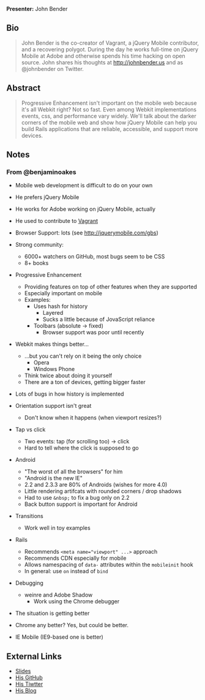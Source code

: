 **Presenter:** John Bender

## Bio

> John Bender is the co-creator of Vagrant, a jQuery Mobile contributor, and a recovering polygot. During the day he works full-time on jQuery Mobile at Adobe and otherwise spends his time hacking on open source. John shares his thoughts at http://johnbender.us and as @johnbender on Twitter.

## Abstract

> Progressive Enhancement isn't important on the mobile web because it's all Webkit right? Not so fast. Even among Webkit implementations events, css, and performance vary widely. We'll talk about the darker corners of the mobile web and show how jQuery Mobile can help you build Rails applications that are reliable, accessible, and support more devices.

## Notes

### From @benjaminoakes

* Mobile web development is difficult to do on your own
* He prefers jQuery Mobile
* He works for Adobe working on jQuery Mobile, actually
* He used to contribute to [Vagrant](http://vagrantup.com/)
* Browser Support: lots (see http://jquerymobile.com/gbs)
* Strong community:
    * 6000+ watchers on GitHub, most bugs seem to be CSS
    * 8+ books
* Progressive Enhancement
    * Providing features on top of other features when they are supported
    * Especially important on mobile
    * Examples:
        * Uses hash for history
            * Layered
            * Sucks a little because of JovaScript reliance
        * Toolbars (absolute -> fixed)
            * Browser support was poor until recently
* Webkit makes things better...
    * ...but you can't rely on it being the only choice
        * Opera
        * Windows Phone
    * Think twice about doing it yourself
    * There are a ton of devices, getting bigger faster
* Lots of bugs in how history is implemented
* Orientation support isn't great
    * Don't know when it happens (when viewport resizes?)
* Tap vs click
    * Two events: tap (for scrolling too) -> click
    * Hard to tell where the click is supposed to go
* Android
    * "The worst of all the browsers" for him
    * "Android is the new IE"
    * 2.2 and 2.3.3 are 80% of Androids (wishes for more 4.0)
    * Little rendering artifcats with rounded corners / drop shadows
    * Had to use `&nbsp;` to fix a bug only on 2.2
    * Back button support is important for Android
* Transitions
    * Work well in toy examples
* Rails
    * Recommends `<meta name="viewport" ...>` approach
    * Recommends CDN especially for mobile
    * Allows namespacing of `data-` attributes within the `mobileinit` hook
    * In general:  use `on` instead of `bind`
* Debugging
    * weinre and Adobe Shadow
        * Work using the Chrome debugger

* The situation is getting better
* Chrome any better?  Yes, but could be better.
* IE Mobile (IE9-based one is better)

## External Links

* [Slides](http://johnbender.github.com/presentation-jqm-rails)
* [His GitHub](http://github.com/johnbender)
* [His Tiwtter](http://twitter.com/johnbender)
* [His Blog](http://johnbender.us)
